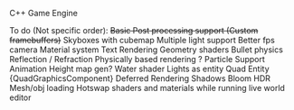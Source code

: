 C++ Game Engine 

To do (Not specific order): 
~~Basic Post processing support (Custom framebuffers)~~
Skyboxes with cubemap
Multiple light support
Better fps camera
Material system 
Text Rendering
Geometry shaders
Bullet physics
Reflection / Refraction
Physically based rendering ? 
Particle Support
Animation 
Height map gen?
Water shader
Lights as entity
Quad Entity {QuadGraphicsComponent}
Deferred Rendering 
Shadows
Bloom
HDR
Mesh/obj loading 
Hotswap shaders and materials while running live
world editor 
